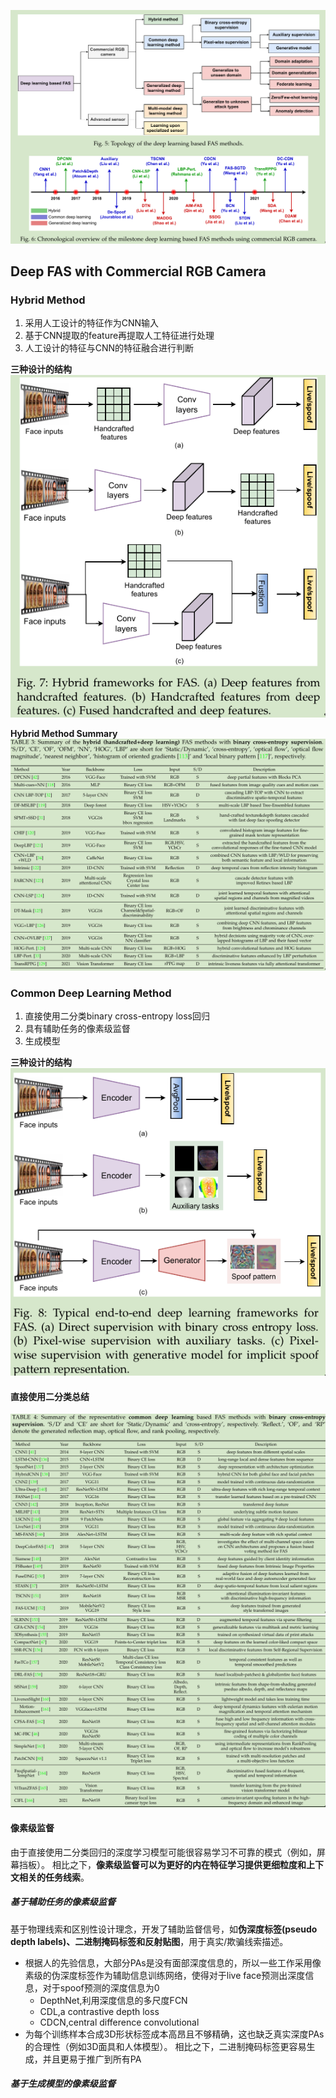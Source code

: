 
![F56](./imgs/FAS-Survey/F56.png) 

## Deep FAS with Commercial RGB Camera

### Hybrid Method
1. 采用人工设计的特征作为CNN输入
2. 基于CNN提取的feature再提取人工特征进行处理
3. 人工设计的特征与CNN的特征融合进行判断

**三种设计的结构**
![F7](./imgs/FAS-Survey/F7.png) 

**Hybrid Method Summary**
![T3](./imgs/FAS-Survey/T3.png) 

### Common Deep Learning Method
1. 直接使用二分类binary cross-entropy loss回归
2. 具有辅助任务的像素级监督
3. 生成模型

**三种设计的结构**
![F8](./imgs/FAS-Survey/F8.png) 

#### 直接使用二分类总结
![T4_1](./imgs/FAS-Survey/T4_1.png) 
![T4_2](./imgs/FAS-Survey/T4_2.png) 

#### 像素级监督
由于直接使用二分类回归的深度学习模型可能很容易学习不可靠的模式（例如，屏幕挡板）。
相比之下，**像素级监督可以为更好的内在特征学习提供更细粒度和上下文相关的任务线索**。

##### 基于辅助任务的像素级监督
基于物理线索和区别性设计理念，开发了辅助监督信号，如**伪深度标签(pseudo depth labels)、二进制掩码标签和反射贴图**，用于真实/欺骗线索描述。

- 根据人的先验信息，大部分PAs是没有面部深度信息的，所以一些工作采用像素级的伪深度标签作为辅助信息训练网络，使得对于live face预测出深度信息，对于spoof预测的深度信息为0
  * DepthNet,利用深度信息的多尺度FCN
  * CDL,a contrastive depth loss
  * CDCN,central difference convolutional
- 为每个训练样本合成3D形状标签成本高昂且不够精确，这也缺乏真实深度PAs的合理性（例如3D面具和人体模型）。
相比之下，二进制掩码标签更容易生成，并且更易于推广到所有PA

##### 基于生成模型的像素级监督

